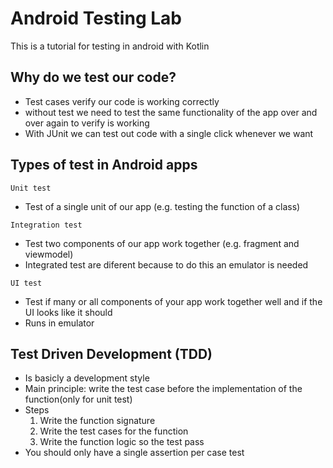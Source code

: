 # Android Testing Lab

This is a tutorial for testing in android with Kotlin

## Why do we test our code?

* Test cases verify our code is working correctly
* without test we need to test the same functionality of the app over and over again to verify is working
* With JUnit we can test out code with a single click whenever we want

## Types of test in Android apps

``Unit test``

* Test of a single unit of our app (e.g. testing the function of a class)

``Integration test``

* Test two components of our app work together (e.g. fragment and viewmodel)
* Integrated test are diferent because to do this an emulator is needed

``UI test``

* Test if many or all components of your app work together well and if the UI looks like it should
* Runs in emulator

## Test Driven Development (TDD)

* Is basicly a development style
* Main principle: write the test case before the implementation of the function(only for unit test)
* Steps
    1) Write the function signature
    2) Write the test cases for the function
    3) Write the function logic so the test pass
* You should only have a single assertion per case test
